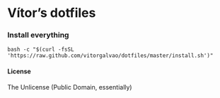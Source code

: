 # Vítor’s dotfiles

### Install everything
```
bash -c "$(curl -fsSL 'https://raw.github.com/vitorgalvao/dotfiles/master/install.sh')"
```

#### License
The Unlicense (Public Domain, essentially)
